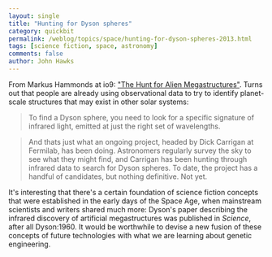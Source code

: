 ```yaml
---
layout: single 
title: "Hunting for Dyson spheres" 
category: quickbit
permalink: /weblog/topics/space/hunting-for-dyson-spheres-2013.html
tags: [science fiction, space, astronomy] 
comments: false 
author: John Hawks 
---
```


From Markus Hammonds at io9: <a href="http://io9.com/the-hunt-for-alien-megastructures-509777337">"The Hunt for Alien Megastructures"</a>. Turns out that people are already using observational data to try to identify planet-scale structures that may exist in other solar systems: 

<blockquote> To find a Dyson sphere, you need to look for a specific signature of infrared light, emitted at just the right set of wavelengths.</blockquote>

<blockquote>And thats just what an ongoing project, headed by Dick Carrigan at Fermilab, has been doing. Astronomers regularly survey the sky to see what they might find, and Carrigan has been hunting through infrared data to search for Dyson spheres. To date, the project has a handful of candidates, but nothing definitive. Not yet.</blockquote>

It's interesting that there's a certain foundation of science fiction concepts that were established in the early days of the Space Age, when mainstream scientists and writers shared much more: Dyson's paper describing the infrared discovery of artificial megastructures was published in <em>Science</em>, after all <bib>Dyson:1960</bib>. It would be worthwhile to devise a new fusion of these concepts of future technologies with what we are learning about genetic engineering. 


